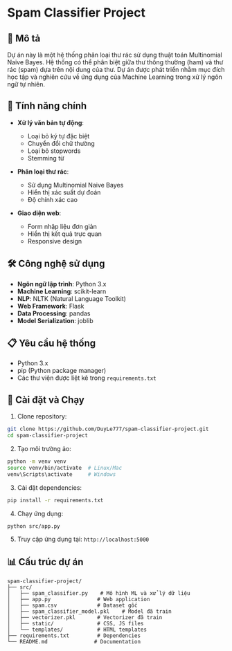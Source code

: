 # Spam Classifier Project


## 📝 Mô tả

Dự án này là một hệ thống phân loại thư rác sử dụng thuật toán Multinomial Naive Bayes. Hệ thống có thể phân biệt giữa thư thông thường (ham) và thư rác (spam) dựa trên nội dung của thư. Dự án được phát triển nhằm mục đích học tập và nghiên cứu về ứng dụng của Machine Learning trong xử lý ngôn ngữ tự nhiên.

## 🚀 Tính năng chính

- **Xử lý văn bản tự động**:
  - Loại bỏ ký tự đặc biệt
  - Chuyển đổi chữ thường
  - Loại bỏ stopwords
  - Stemming từ

- **Phân loại thư rác**:
  - Sử dụng Multinomial Naive Bayes
  - Hiển thị xác suất dự đoán
  - Độ chính xác cao

- **Giao diện web**:
  - Form nhập liệu đơn giản
  - Hiển thị kết quả trực quan
  - Responsive design

## 🛠️ Công nghệ sử dụng

- **Ngôn ngữ lập trình**: Python 3.x
- **Machine Learning**: scikit-learn
- **NLP**: NLTK (Natural Language Toolkit)
- **Web Framework**: Flask
- **Data Processing**: pandas
- **Model Serialization**: joblib

## 📋 Yêu cầu hệ thống

- Python 3.x
- pip (Python package manager)
- Các thư viện được liệt kê trong `requirements.txt`

## 🚀 Cài đặt và Chạy

1. Clone repository:
```bash
git clone https://github.com/DuyLe777/spam-classifier-project.git
cd spam-classifier-project
```

2. Tạo môi trường ảo:
```bash
python -m venv venv
source venv/bin/activate  # Linux/Mac
venv\Scripts\activate     # Windows
```

3. Cài đặt dependencies:
```bash
pip install -r requirements.txt
```

4. Chạy ứng dụng:
```bash
python src/app.py
```

5. Truy cập ứng dụng tại: `http://localhost:5000`

## 📊 Cấu trúc dự án

```
spam-classifier-project/
├── src/
│   ├── spam_classifier.py    # Mô hình ML và xử lý dữ liệu
│   ├── app.py               # Web application
│   ├── spam.csv             # Dataset gốc
│   ├── spam_classifier_model.pkl    # Model đã train
│   ├── vectorizer.pkl       # Vectorizer đã train
│   ├── static/              # CSS, JS files
│   └── templates/           # HTML templates
├── requirements.txt         # Dependencies
└── README.md               # Documentation
```


